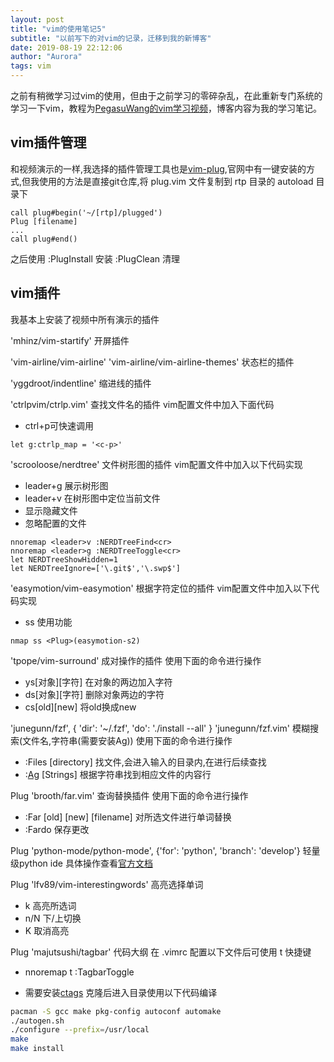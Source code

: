 ```yaml
---
layout: post
title: "vim的使用笔记5"
subtitle: "以前写下的对vim的记录，迁移到我的新博客"
date: 2019-08-19 22:12:06
author: "Aurora"
tags: vim
---
```

之前有稍微学习过vim的使用，但由于之前学习的零碎杂乱，在此重新专门系统的学习一下vim，教程为[PegasuWang的vim学习视频](https://www.imooc.com/learn/1129)，博客内容为我的学习笔记。

## vim插件管理

和视频演示的一样,我选择的插件管理工具也是[vim-plug](https://github.com/junegunn/vim-plug),官网中有一键安装的方式,但我使用的方法是直接git仓库,将 plug.vim 文件复制到 rtp 目录的 autoload 目录下

```
call plug#begin('~/[rtp]/plugged')
Plug [filename]
...
call plug#end()
```
之后使用
:PlugInstall 安装
:PlugClean 清理

## vim插件

我基本上安装了视频中所有演示的插件

'mhinz/vim-startify'
开屏插件

'vim-airline/vim-airline'
'vim-airline/vim-airline-themes'
状态栏的插件

'yggdroot/indentline'
缩进线的插件

'ctrlpvim/ctrlp.vim'
查找文件名的插件
vim配置文件中加入下面代码
- ctrl+p可快速调用

```
let g:ctrlp_map = '<c-p>'
```

'scrooloose/nerdtree'
文件树形图的插件
vim配置文件中加入以下代码实现
- leader+g 展示树形图
- leader+v 在树形图中定位当前文件
- 显示隐藏文件
- 忽略配置的文件

```
nnoremap <leader>v :NERDTreeFind<cr>
nnoremap <leader>g :NERDTreeToggle<cr>
let NERDTreeShowHidden=1
let NERDTreeIgnore=['\.git$','\.swp$']
```

'easymotion/vim-easymotion'
根据字符定位的插件
vim配置文件中加入以下代码实现
- ss 使用功能

```
nmap ss <Plug>(easymotion-s2)
```

'tpope/vim-surround'
成对操作的插件
使用下面的命令进行操作
- ys[对象][字符] 在对象的两边加入字符
- ds[对象][字符] 删除对象两边的字符
- cs[old][new] 将old换成new

'junegunn/fzf', { 'dir': '~/.fzf', 'do': './install --all' }
'junegunn/fzf.vim'
模糊搜索(文件名,字符串(需要安装Ag))
使用下面的命令进行操作
- :Files [directory] 找文件,会进入输入的目录内,在进行后续查找
- :[Ag](https://github.com/ggreer/the_silver_searcher) [Strings] 根据字符串找到相应文件的内容行


Plug 'brooth/far.vim'
查询替换插件
使用下面的命令进行操作
- :Far [old] [new] [filename] 对所选文件进行单词替换
- :Fardo 保存更改

Plug 'python-mode/python-mode', {'for': 'python', 'branch': 'develop'}
轻量级python ide
具体操作查看[官方文档](https://github.com/python-mode/python-mode)

Plug 'lfv89/vim-interestingwords'
高亮选择单词
- <leader>k 高亮所选词
- n/N 下/上切换
- <leader>K 取消高亮

Plug 'majutsushi/tagbar'
代码大纲
在 .vimrc 配置以下文件后可使用 <leader>t 快捷键
- nnoremap <leader>t :TagbarToggle<CR>

- 需要安装[ctags](https://github.com/universal-ctags/ctags)
克隆后进入目录使用以下代码编译

``` bash
pacman -S gcc make pkg-config autoconf automake
./autogen.sh
./configure --prefix=/usr/local
make
make install
```
